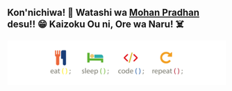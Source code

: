 ## <a href="#"></a>Kon'nichiwa! 👋 Watashi wa <a href="https://www.mohanpradhan.com.np">Mohan Pradhan</a> desu!! 😁 Kaizoku Ou ni, Ore wa Naru! ☠️

<p align="center"> <img src="escr-min.png" alt="eat-sleep-code-repeat"/></p>

<!--
**emoueitchaien/emoueitchaien** is a ✨ _special_ ✨ repository because its `README.md` (this file) appears on your GitHub profile.

Here are some ideas to get you started:

- 🔭 I’m currently working on ...
- 🌱 I’m currently learning ...
- 👯 I’m looking to collaborate on ...
- 🤔 I’m looking for help with ...
- 💬 Ask me about ...
- 📫 How to reach me: ...
- 😄 Pronouns: ...
- ⚡ Fun fact: ...
-->
